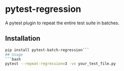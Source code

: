 # pytest-regression

A pytest plugin to repeat the entire test suite in batches.

## Installation

```bash
pip install pytest-batch-regression```
## Usage
```bash
pytest --repeat-regression=3 -vv your_test_file.py
```